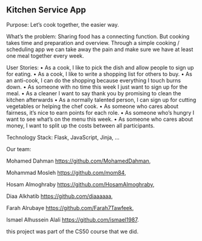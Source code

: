 ## Kitchen Service App ##

Purpose: Let’s cook together, the easier way.

What’s the problem: Sharing food has a connecting function. But cooking takes time and preparation and overview. Through a simple cooking / scheduling app we can take away the pain and make sure we have at least one meal together every week.


User Stories:
•	As a cook, I like to pick the dish and allow people to sign up for eating.
•	As a cook, I like to write a shopping list for others to buy.
•	As an anti-cook, I can do the shopping because everything I touch burns down.
•	As someone with no time this week I just want to sign up for the meal.
•	As a cleaner I want to say thank you by promising to clean the kitchen afterwards
•	As a normally talented person, I can sign up for cutting vegetables or helping the chef cook.
•	As someone who cares about fairness, it’s nice to earn points for each role.
•	As someone who’s hungry I want to see what’s on the menu this week.
•	As someone who cares about money, I want to split up the costs between all participants.


Technology Stack:
Flask, JavaScript, Jinja, …

Our team: 

Mohamed Dahman    https://github.com/MohamedDahman,

Mohammad Mosleh   https://github.com/mom84,

Hosam Almoghraby  https://github.com/HosamAlmoghraby,

Diaa Alkhatib           https://github.com/diaaaaaa,

Farah Alrubaye       https://github.com/Farah7Tawfeek,

Ismael Alhussein Alali     https://github.com/ismael1987.

this project was part of the CS50 course that we did.
